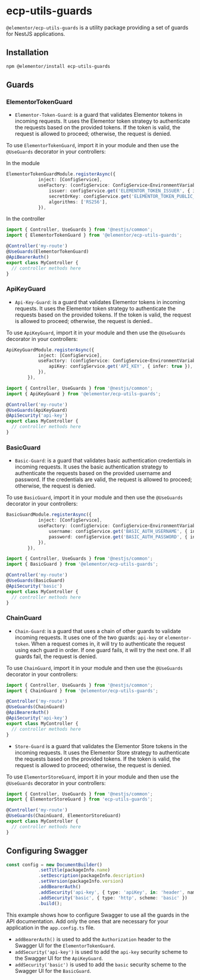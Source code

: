 # ecp-utils-guards

`@elementor/ecp-utils-guards` is a utility package providing a set of guards for NestJS applications.

## Installation

```bash
npm @elementor/install ecp-utils-guards
```

## Guards

### ElementorTokenGuard
- `Elementor-Token-Guard`:  is a guard that validates Elementor tokens in incoming requests. It uses the Elementor token strategy to authenticate the requests based on the provided tokens. If the token is valid, the request is allowed to proceed; otherwise, the request is denied.

To use `ElementorTokenGuard`, import it in your module and then use the `@UseGuards` decorator in your controllers:

In the module
```typescript
ElementorTokenGuardModule.registerAsync({
            inject: [ConfigService],
            useFactory: (configService: ConfigService<EnvironmentVariables, true>) => ({
                issuer: configService.get('ELEMENTOR_TOKEN_ISSUER', { infer: true }),
                secretOrKey: configService.get('ELEMENTOR_TOKEN_PUBLIC_KEY', { infer: true }),
                algorithms: ['RS256'],
            }),
```
In the controller
```typescript
import { Controller, UseGuards } from '@nestjs/common';
import { ElementorTokenGuard } from '@elementor/ecp-utils-guards';

@Controller('my-route')
@UseGuards(ElementorTokenGuard)
@ApiBearerAuth()
export class MyController {
  // controller methods here
}
```
### ApiKeyGuard
- `Api-Key-Guard`:  is a guard that validates Elementor tokens in incoming requests. It uses the Elementor token strategy to authenticate the requests based on the provided tokens. If the token is valid, the request is allowed to proceed; otherwise, the request is denied..

To use `ApiKeyGuard`, import it in your module and then use the `@UseGuards` decorator in your controllers:

```typescript
ApiKeyGuardModule.registerAsync({
            inject: [ConfigService],
            useFactory: (configService: ConfigService<EnvironmentVariables, true>) => ({
                apiKey: configService.get('API_KEY', { infer: true }),
            }),
        }),
```

```typescript
import { Controller, UseGuards } from '@nestjs/common';
import { ApiKeyGuard } from '@elementor/ecp-utils-guards';

@Controller('my-route')
@UseGuards(ApiKeyGuard)
@ApiSecurity('api-key')
export class MyController {
  // controller methods here
}
```
### BasicGuard
- `Basic-Guard`: is a guard that validates basic authentication credentials in incoming requests. It uses the basic authentication strategy to authenticate the requests based on the provided username and password. If the credentials are valid, the request is allowed to proceed; otherwise, the request is denied.

To use `BasicGuard`, import it in your module and then use the `@UseGuards` decorator in your controllers:

```typescript
BasicGuardModule.registerAsync({
            inject: [ConfigService],
            useFactory: (configService: ConfigService<EnvironmentVariables, true>) => ({
                username: configService.get('BASIC_AUTH_USERNAME', { infer: true }),
                password: configService.get('BASIC_AUTH_PASSWORD', { infer: true }),
            }),
        }),
```

```typescript
import { Controller, UseGuards } from '@nestjs/common';
import { BasicGuard } from '@elementor/ecp-utils-guards';

@Controller('my-route')
@UseGuards(BasicGuard)
@ApiSecurity('basic')
export class MyController {
  // controller methods here
}
```

### ChainGuard
- `Chain-Guard`: is a guard that uses a chain of other guards to validate incoming requests. It uses one of the two guards: `api-key` or `elementor-token`. When a request comes in, it will try to authenticate the request using each guard in order. If one guard fails, it will try the next one. If all guards fail, the request is denied.

To use `ChainGuard`, import it in your module and then use the `@UseGuards` decorator in your controllers:

```typescript
import { Controller, UseGuards } from '@nestjs/common';
import { ChainGuard } from '@elementor/ecp-utils-guards';

@Controller('my-route')
@UseGuards(ChainGuard)
@ApiBearerAuth()
@ApiSecurity('api-key')
export class MyController {
  // controller methods here
}

```

- `Store-Guard` is a guard that validates the Elementor Store tokens in the incoming requests. It uses the Elementor Store strategy to authenticate the requests based on the provided tokens. If the token is valid, the request is allowed to proceed; otherwise, the request is denied.

To use `ElementorStoreGuard`, import it in your module and then use the `@UseGuards` decorator in your controllers:

```typescript
import { Controller, UseGuards } from '@nestjs/common';
import { ElementorStoreGuard } from 'ecp-utils-guards';

@Controller('my-route')
@UseGuards(ChainGuard, ElementorStoreGuard)
export class MyController {
  // controller methods here
}
```
## Configuring Swagger
```typescript
const config = new DocumentBuilder()
            .setTitle(packageInfo.name)
            .setDescription(packageInfo.description)
            .setVersion(packageInfo.version)
            .addBearerAuth()
            .addSecurity('api-key', { type: 'apiKey', in: 'header', name: 'Authorization' })
            .addSecurity('basic', { type: 'http', scheme: 'basic' })
            .build();

```
This example shows how to configure Swagger to use all the guards in the API documentation.
Add only the ones that are necessary for your application in the `app.config.ts` file.

- `addBearerAuth()` is used to add the `Authorization` header to the Swagger UI for the `ElementorTokenGuard`.
- `addSecurity('api-key')` is used to add the `api-key` security scheme to the Swagger UI for the `ApiKeyGuard`.
- `addSecurity('basic')` is used to add the `basic` security scheme to the Swagger UI for the `BasicGuard`.